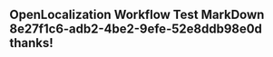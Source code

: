 <properties
ms.topic="hero-topic"
ms.test1="hero-topic"
ms.test2="test"/>

## OpenLocalization Workflow Test MarkDown 8e27f1c6-adb2-4be2-9efe-52e8ddb98e0d thanks!
<!--HONumber=Mar16_HO3-->
